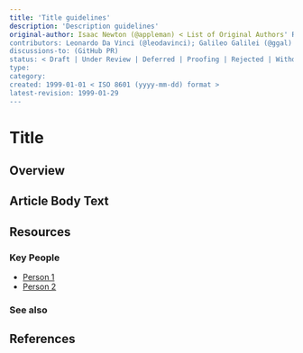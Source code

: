```yaml
---
title: 'Title guidelines'
description: 'Description guidelines'
original-author: Isaac Newton (@appleman) < List of Original Authors' Real Name and Github; email address optional >
contributors: Leonardo Da Vinci (@leodavinci); Galileo Galilei (@ggal) < List of contributors -- Real Name + Github; email optional >
discussions-to: (GitHub PR)
status: < Draft | Under Review | Deferred | Proofing | Rejected | Withdrawn | Accepted | Superseded>
type: 
category: 
created: 1999-01-01 < ISO 8601 (yyyy-mm-dd) format >
latest-revision: 1999-01-29
---
```


# Title

<!-- Use the same title outlined above -->

## Overview

<!--

"If you can't explain it simply, you don't understand it well enough." A couple sentences of non-technical, simple jargon. 

(~240 characters)

-->


## Article Body Text

<!-- 
Use this space to explain the protocol, concept, or project. This might include sections such as: Functionality, Features, or Requirements.

Use bullet points, diagrams, etc.

Each section should be >300 words -- and try to keep the article under 5 sections. For extended discussion, link to resources or create another page.

-->

## Resources

### Key People

<!-- List individuals that are integral to the project / feature / have helped in development. References to this section can be made in the earlier section of the post. 

e.x. Satashi Nakomoto or Vitalik Buterin

--> 

* [Person 1]()
* [Person 2]()

### See also
<!-- 

Add any external links in this section (that were not explicitly referenced in the content above).

e.x. Documentation sites, forums, publications

--> 
## References

<!-- 

Cite all resources used in this section.

[See Wikipedia's citation guide.](https://en.wikipedia.org/wiki/Wikipedia:Citing_sources)

Our citation guide is a WIP.

-->
